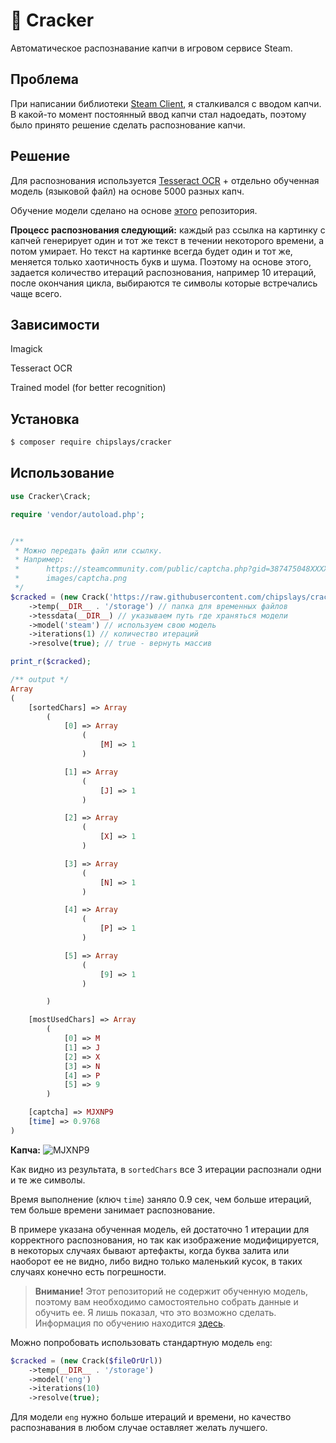 # 🍪 Cracker

Автоматическое распознавание капчи в игровом сервисе Steam.

## Проблема

При написании библиотеки [Steam Client](https://github.com/chipslays/steam-client), я сталкивался с вводом капчи. В какой-то момент постоянный ввод капчи стал надоедать, поэтому было принято решение сделать распознование капчи.

## Решение

Для распознования используется [Tesseract OCR](https://github.com/tesseract-ocr/tesseract) + отдельно обученная модель (языковой файл) на основе 5000 разных капч. 

Обучение модели сделано на основе [этого](https://github.com/guiem/train-tesseract) репозитория. 

**Процесс распознования следующий:** каждый раз ссылка на картинку с капчей генерирует один и тот же текст в течении некоторого времени, а потом умирает. Но текст на картинке всегда будет один и тот же, меняется только хаотичность букв и шума. Поэтому на основе этого, задается количество итераций распознования, например 10 итераций, после окончания цикла, выбираются те символы которые встречались чаще всего.

## Зависимости

Imagick

Tesseract OCR

Trained model (for better recognition)

## Установка

```bash
$ composer require chipslays/cracker
```

## Использование

```php
use Cracker\Crack;

require 'vendor/autoload.php';


/**
 * Можно передать файл или ссылку.
 * Например:
 *      https://steamcommunity.com/public/captcha.php?gid=387475048XXXXXXXXXXXXXXXX
 *      images/captcha.png
 */
$cracked = (new Crack('https://raw.githubusercontent.com/chipslays/cracker/master/.github/captcha.png'))
    ->temp(__DIR__ . '/storage') // папка для временных файлов
    ->tessdata(__DIR__) // указываем путь где храняться модели
    ->model('steam') // используем свою модель
    ->iterations(1) // количество итераций
    ->resolve(true); // true - вернуть массив

print_r($cracked);

/** output */
Array
(
    [sortedChars] => Array
        (
            [0] => Array
                (
                    [M] => 1
                )

            [1] => Array
                (
                    [J] => 1
                )

            [2] => Array
                (
                    [X] => 1
                )

            [3] => Array
                (
                    [N] => 1
                )

            [4] => Array
                (
                    [P] => 1
                )

            [5] => Array
                (
                    [9] => 1
                )

        )

    [mostUsedChars] => Array
        (
            [0] => M
            [1] => J
            [2] => X
            [3] => N
            [4] => P
            [5] => 9
        )

    [captcha] => MJXNP9
    [time] => 0.9768
)
```

**Капча:** ![MJXNP9](https://raw.githubusercontent.com/chipslays/cracker/master/.github/captcha.png)

Как видно из результата, в `sortedChars` все 3 итерации распознали одни и те же символы. 

Время выполнение (ключ `time`) заняло 0.9 сек, чем больше итераций, тем больше времени занимает распознование. 

В примере указана обученная модель, ей достаточно 1 итерации для корректного распознования, но так как изображение модифицируется, в некоторых случаях бывают артефакты, когда буква залита или наоборот ее не видно, либо видно только маленький кусок, в таких случаях конечно есть погрешности.

> **Внимание!** Этот репозиторий не содержит обученную модель, поэтому вам необходимо самостоятельно собрать данные и обучить ее. Я лишь показал, что это возможно сделать. Информация по обучению находится [здесь](https://tesseract-ocr.github.io/tessdoc/TrainingTesseract-4.00.html).

Можно попробовать использовать стандартную модель `eng`:

```php
$cracked = (new Crack($fileOrUrl))
    ->temp(__DIR__ . '/storage')
    ->model('eng')
    ->iterations(10)
    ->resolve(true);
```

Для модели `eng` нужно больше итераций и времени, но качество распознавания в любом случае оставляет желать лучшего.





